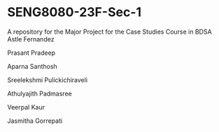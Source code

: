 # SENG8080-23F-Sec-1
A repository for the Major Project for the Case Studies Course in BDSA
Astle Fernandez

Prasant Pradeep

Aparna Santhosh

Sreelekshmi Pulickichiraveli

Athulyajith Padmasree

Veerpal Kaur

Jasmitha Gorrepati
